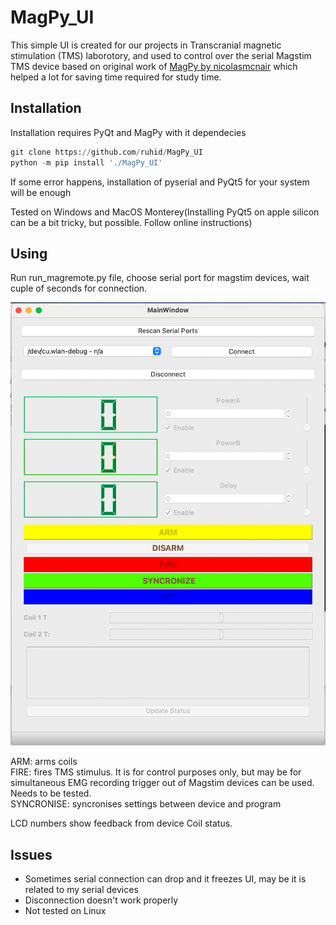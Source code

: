 # MagPy_UI

This simple UI is created for our projects in Transcranial magnetic stimulation (TMS) laborotory,  and used to control over the serial Magstim TMS device based on original work of [MagPy by nicolasmcnair](https://github.com/nicolasmcnair/magpy) which helped a lot for saving time required for study time.

## Installation
Installation requires PyQt and MagPy with it dependecies

```python
git clone https://github.com/ruhid/MagPy_UI
python -m pip install './MagPy_UI'
```
If some error happens, installation of pyserial and PyQt5 for your system will be enough 

Tested on Windows and MacOS Monterey(Installing PyQt5 on apple silicon can be a bit tricky, but possible. Follow online instructions)


## Using
Run run_magremote.py file, choose serial port for magstim devices, wait cuple of seconds for connection. 

![Screenshot](MagRemote.png)

ARM: arms coils <br/>
FIRE: fires TMS stimulus. It is for control purposes only, but may be for simultaneous EMG recording trigger out of Magstim devices can be used. Needs to be tested.   <br/>
SYNCRONISE: syncronises settings between device and program <br/>

LCD numbers show feedback from device Coil status. 

## Issues
 
 
- Sometimes serial connection can drop and it freezes UI, may be it is related to my serial devices <br/>
- Disconnection doesn't  work properly <br/>
- Not tested on Linux <br/>


